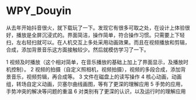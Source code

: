 # WPY_Douyin
从去年开始抖音很火，就下载玩了一下。发现它有很多可取之处，在设计上体验很好，播放是全屏沉浸式的。界面简洁，操作简单，符合操作习惯。只需要上下轻扫，左右轻扫就可以。在人机交互上多处采用动画效果。而且在视频播放和剪辑，合成，添加背景音乐这方面接触较少。然后就模仿学习了一下。

1 视频及时播放（这个相对简单，在音乐播放的基础上加上了界面显示，及播放时机控制）。
2 视频的拍摄（自定义照相机，视频拍摄），视频的多段合成，添加背景音乐，视频剪辑，再合成等。
3 文件在磁盘上的读写操作
4 核心动画，动画组，转场自定义动画，贝塞尔曲线画图，等有了更深的理解应用
5 手势的应用，手势冲突的解决等问题的重温
6 对类别有了更深的认识，以及运行时的理解应用

